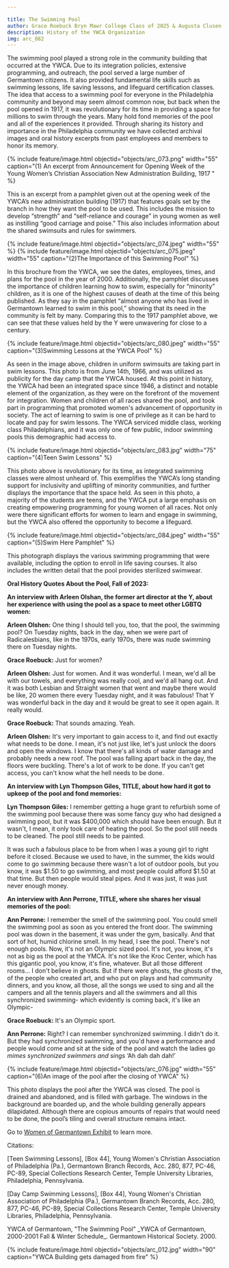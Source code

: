 ```yaml
---

title: The Swimming Pool
author: Grace Roebuck Bryn Mawr College Class of 2025 & Augusta Clusen Moses Bryn Mawr College Class of 2027
description: History of the YWCA Organization
img: arc_082
---
```


The swimming pool played a strong role in the community building that occurred at the YWCA. Due to its integration policies, extensive programming, and outreach, the pool served a large number of Germantown citizens. It also provided fundamental life skills such as swimming lessons, life saving lessons, and lifeguard certification classes. The idea that access to a swimming pool for everyone in the Philadelphia community and beyond may seem almost common now, but back when the pool opened in 1917, it was revolutionary for its time in providing a space for millions to swim through the years. Many hold fond memories of the pool and all of the experiences it provided. Through sharing its history and importance in the Philadelphia community we have collected archival images and oral history excerpts from past employees and members to honor its memory.  

{% include feature/image.html objectid="objects/arc_073.png" width="55" caption="(1) An excerpt from Announcement for Opening Week of the Young Women’s Christian Association New Administration Building, 1917 " %}

<p>This is an excerpt from a pamphlet given out at the opening week of the YWCA’s new administration building (1917) that features goals set by the branch in how they want the pool to be used. This includes the mission to develop “strength” and “self-reliance and courage” in young women as well as instilling “good carriage and poise.” This also includes information about the shared swimsuits and rules for swimmers. 

{% include feature/image.html objectid="objects/arc_074.jpeg" width="55" %} {% include feature/image.html objectid="objects/arc_075.jpeg" width="55" caption="(2)The Importance of this Swimming Pool" %}

<p>In this brochure from the YWCA, we see the dates, employees, times, and plans for the pool in the year of 2000. Additionally, the pamphlet discusses the importance of children learning how to swim, especially for “minority” children, as it is one of the highest causes of death at the time of this being published. As they say in the pamphlet “almost anyone who has lived in Germantown learned to swim in this pool,” showing that its need in the community is felt by many. Comparing this to the 1917 pamphlet above, we can see that these values held by the Y were unwavering for close to a century.

{% include feature/image.html objectid="objects/arc_080.jpeg" width="55" caption="(3)Swimming Lessons at the YWCA Pool" %}

<p>As seen in the image above, children in uniform swimsuits are taking part in swim lessons. This photo is from June 14th, 1966, and was utilized as publicity for the day camp that the YWCA housed. At this point in history, the YWCA had been an integrated space since 1946, a distinct and notable element of the organization, as they were on the forefront of the movement for integration. Women and children of all races shared the pool, and took part in programming that promoted women's advancement of opportunity in society. The act of learning to swim is one of privilege as it can be hard to locate and pay for swim lessons. The YWCA serviced middle class, working class Philadelphians, and it was only one of few public, indoor swimming pools this demographic had access to. 

{% include feature/image.html objectid="objects/arc_083.jpg" width="75" caption="(4)Teen Swim Lessons" %}

<p>This photo above is revolutionary for its time, as integrated swimming classes were almost unheard of. This exemplifies the YWCA’s long standing support for inclusivity and uplifting of minority communities, and further displays the importance that the space held. As seen in this photo, a majority of the students are teens, and the YWCA put a large emphasis on creating empowering programming for young women of all races. Not only were there significant efforts for women to learn and engage in swimming, but the YWCA also offered the opportunity to become a lifeguard. 


{% include feature/image.html objectid="objects/arc_084.jpeg" width="55" caption="(5)Swim Here Pamphlet" %}

<p>This photograph displays the various swimming programming that were available, including the option to enroll in life saving courses. It also includes the written detail that the pool provides sterilized swimwear.



**<p>Oral History Quotes About the Pool, Fall of 2023:**

**<p>An interview with Arleen Olshan, the former art director at the Y, about her experience with using the pool as a space to meet other LGBTQ women:**

**<p>Arleen Olshen:** One thing I should tell you, too, that the pool, the swimming pool? On Tuesday nights, back in the day, when we were part of Radicalesbians, like in the 1970s, early 1970s, there was nude swimming there on Tuesday nights. 

**<p>Grace Roebuck:** Just for women? 

**<p>Arleen Olshen:** Just for women. And it was wonderful. I mean, we'd all be with our towels, and everything was really cool, and we'd all hang out. And it was both Lesbian and Straight women that went and maybe there would be like, 20 women there every Tuesday night, and it was fabulous! That Y was wonderful back in the day and it would be great to see it open again. It really would.

**<p>Grace Roebuck:** That sounds amazing. Yeah.

**<p>Arleen Olshen:** It's very important to gain access to it, and find out exactly what needs to be done. I mean, it's not just like, let's just unlock the doors and open the windows.  I know that there's all kinds of water damage and probably needs a new roof. The pool was falling apart back in the day, the floors were buckling. There's a lot of work to be done. If you can't get access, you can't know what the hell needs to be done.


**<p>An interview with Lyn Thompson Giles, TITLE, about how hard it got to upkeep of the pool and fond memories:**

**<p>Lyn Thompson Giles:** I remember getting a huge grant to refurbish some of the swimming pool because there was some fancy guy who had designed a swimming pool, but it was $400,000 which should have been enough. But it wasn't, I mean, it only took care of heating the pool. So the pool still needs to be cleaned. The pool still needs to be painted. 
  
<p>It was such a fabulous place to be from when I was a young girl to right before it closed. Because we used to have, in the summer, the kids would come to go swimming because there wasn't a lot of outdoor pools, but you know, it was $1.50 to go swimming, and most people could afford $1.50 at that time. But then people would steal pipes. And it was just, it was just never enough money. 

**<p>An interview with Ann Perrone, TITLE, where she shares her visual memories of the pool:**

**<p>Ann Perrone:** I remember the smell of the swimming pool. You could smell the swimming pool as soon as you entered the front door. The swimming pool was down in the basement, it was under the gym, basically. And that sort of hot, humid chlorine smell. In my head, I see the pool. There's not enough pools. Now, it's not an Olympic sized pool. It's not, you know, it's not as big as the pool at the YMCA. It's not like the Kroc Center, which has this gigantic pool, you know, it's fine, whatever. But all those different rooms… I don't believe in ghosts. But if there were ghosts, the ghosts of the, of the people who created art, and who put on plays and had community dinners, and you know, all those, all the songs we used to sing and all the campers and all the tennis players and all the swimmers and all this synchronized swimming- which evidently is coming back, it's like an Olympic- 

**<p>Grace Roebuck:** It's an Olympic sport. 

**<p>Ann Perrone:** Right? I can remember synchronized swimming. I didn't do it. But they had synchronized swimming, and you'd have a performance and people would come and sit at the side of the pool and watch the ladies go *mimes synchronized swimmers and sings* ‘Ah dah dah dah!’

<p>{% include feature/image.html objectid="objects/arc_076.jpg" width="55"  caption="(6)An image of the pool after the closing of YWCA" %}

<p>This photo displays the pool after the YWCA was closed. The pool is drained and abandoned, and is filled with garbage. The windows in the background are boarded up, and the whole building generally appears dilapidated. Although there are copious amounts of repairs that would need to be done, the pool’s tiling and overall structure remains intact. 

<p>Go to <a href="_exhibits/exhibit-example.md">Women of Germantown Exhibit</a> to learn more.</p>

<p>Citations:
<p>[Teen Swimming Lessons], [Box 44], Young Women's Christian Association of Philadelphia (Pa.), Germantown Branch Records, Acc. 280, 877, PC-46, PC-89, Special Collections Research Center, Temple University Libraries, Philadelphia, Pennsylvania.
<p>[Day Camp Swimming Lessons], [Box 44], Young Women's Christian Association of Philadelphia (Pa.), Germantown Branch Records, Acc. 280, 877, PC-46, PC-89, Special Collections Research Center, Temple University Libraries, Philadelphia, Pennsylvania.
<p>YWCA of Germantown, "The Swimming Pool" _YWCA of Germantown, 2000-2001 Fall & Winter Schedule_. Germantown Historical Society. 2000. 

{% include feature/image.html objectid="objects/arc_012.jpg" width="90" caption="YWCA Building gets damaged from fire" %}
